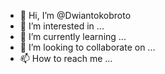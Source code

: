 - 👋 Hi, I’m @Dwiantokobroto
- 👀 I’m interested in ...
- 🌱 I’m currently learning ...
- 💞️ I’m looking to collaborate on ...
- 📫 How to reach me ...

<!---
Dwiantokobroto/Dwiantokobroto is a ✨ special ✨ repository because its `README.md` (this file) appears on your GitHub profile.
You can click the Preview link to take a look at your changes.
--->
